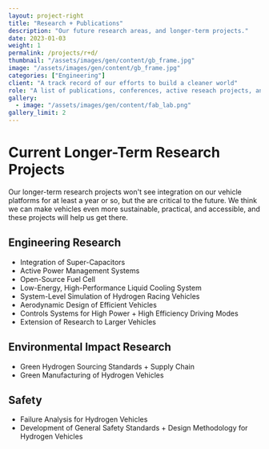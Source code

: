 ```yaml
---
layout: project-right
title: "Research + Publications"
description: "Our future research areas, and longer-term projects."
date: 2023-01-03
weight: 1
permalink: /projects/r+d/
thumbnail: "/assets/images/gen/content/gb_frame.jpg"
image: "/assets/images/gen/content/gb_frame.jpg"
categories: ["Engineering"]
client: "A track record of our efforts to build a cleaner world"
role: "A list of publications, conferences, active reseach projects, and white-papers."
gallery:
  - image: "/assets/images/gen/content/fab_lab.png"
gallery_limit: 2
---
```


# Current Longer-Term Research Projects

Our longer-term research projects won't see integration on our vehicle platforms for at least a year or so, but the are critical to the future. We think we can make vehicles even more sustainable, practical, and accessible, and these projects will help us get there. 

## Engineering Research

- Integration of Super-Capacitors
- Active Power Management Systems
- Open-Source Fuel Cell
- Low-Energy, High-Performance Liquid Cooling System
- System-Level Simulation of Hydrogen Racing Vehicles
- Aerodynamic Design of Efficient Vehicles 
- Controls Systems for High Power + High Efficiency Driving Modes
- Extension of Research to Larger Vehicles

## Environmental Impact Research

- Green Hydrogen Sourcing Standards + Supply Chain
- Green Manufacturing of Hydrogen Vehicles

## Safety

- Failure Analysis for Hydrogen Vehicles
- Development of General Safety Standards + Design Methodology for Hydrogen Vehicles